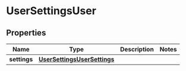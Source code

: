# UserSettingsUser

## Properties
Name | Type | Description | Notes
------------ | ------------- | ------------- | -------------
**settings** | [**UserSettingsUserSettings**](UserSettingsUserSettings.md) |  | 
